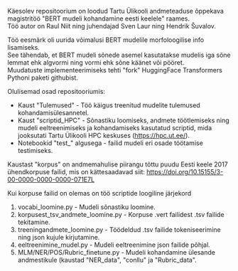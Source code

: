Käesolev repositoorium on loodud Tartu Ülikooli andmeteaduse õppekava magistritöö "BERT mudeli kohandamine eesti keelele" raames. <br>
Töö autor on Raul Niit ning juhendajad Sven Laur ning Hendrik Šuvalov. <br>

Töö eesmärk oli uurida võimalusi BERT mudelile morfoloogilise info lisamiseks. <br>
See tähendab, et BERT mudeli sõnede asemel kasutatakse mudelis iga sõne lemmat ehk algvormi ning vormi ehk sõne käänet või pööret. <br>
Muudatuste implementeerimiseks tehti "fork" HuggingFace Transformers Pythoni paketi githubist.

Olulisemad osad repositooriumis:

* Kaust "Tulemused" - Töö käigus treenitud mudelite tulemused kohandamisülesannetel.
* Kaust "scriptid_HPC" - Sõnastiku loomiseks, andmete töötlemiseks ning mudeli eeltreenimiseks ja kohandamiseks kasutatud scriptid, mida jooksutati Tartu Ülikooli HPC keskuses (https://hpc.ut.ee/).
* Notebookid "test_" algusega - failid mudeli eri osade töötamise testimiseks.

Kaustast "korpus" on andmemahulise piirangu tõttu puudu Eesti keele 2017 ühendkorpuse failid, mis on kättesaadavad siit: https://doi.org/10.15155/3-00-0000-0000-0000-071E7L

Kui korpuse failid on olemas on töö scriptide loogiline järjekord 

1. vocabi_loomine.py - Mudeli sõnastiku loomine.
2. korpusest_tsv_andmete_loomine.py - Korpuse .vert failidest .tsv failide tekitamine.
3. treeningandmete_loomine.py - Töödeldud .tsv failide tokeniseerimine ning json kujule kirjutamine.
4. eeltreenimine_mudel.py - Mudeli eeltreenimine json failide põhjal.
5. MLM/NER/POS/Rubric_finetune.py - Mudeli kohandamine ülesande andmestikule (kaustad "NER_data", "conllu" ja "Rubric_data".
